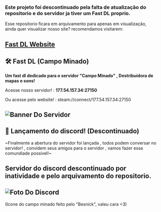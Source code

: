### Este projeto foi descontinuado pela falta de atualização do repositorio e do servidor ja tiver um Fast DL proprio.
Esse repositorio ficara em arquivamento para apenas em visualização, ainda quer visualizar nosso site? recomendamos visitarem: 
## [Fast DL Website](http://177.54.157.34:8080/177_54_157_34_27150)

## 🛠 Fast DL (Campo Minado)

**Um fast dl dedicado para o servidor "Campo Minado" , Destribuidora de mapas e sons!**

Acesse nosso servidor! : **177.54.157.34:27150**

Ou acesse pelo website! : steam://connect/177.54.157.34:27150

## ![Banner Do Servidor](https://i.ibb.co/0GXT25t/Screenshot-2024-04-20-23-40-22.png)

## 💬 Lançamento do discord! (Descontinuado)
~Finalmente a abertura do servidor foi lançada , todos podem conversar no servidor! , convidem seus amigos para o servidor , vamos fazer essa comundiade possivel!~

## Servidor do discord descontinuado por inatividade e pelo arquivamento do repositorio.

## ![Foto Do Discord](https://i.ibb.co/hV4PrQz/Cm-Discord.png)

(Icone do campo minado feito pelo "Besnick", valeu cara <3) 